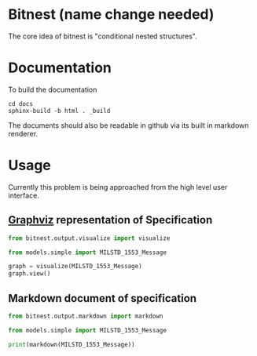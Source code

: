 # Bitnest (name change needed)

The core idea of bitnest is "conditional nested structures". 

# Documentation

To build the documentation

```shell
cd docs
sphinx-build -b html . _build
```

The documents should also be readable in github via its built in
markdown renderer.

# Usage

Currently this problem is being approached from the high level user
interface. 

## [Graphviz](https://graphviz.org/) representation of Specification

```python
from bitnest.output.visualize import visualize

from models.simple import MILSTD_1553_Message

graph = visualize(MILSTD_1553_Message)
graph.view()
```

## Markdown document of specification

```python
from bitnest.output.markdown import markdown

from models.simple import MILSTD_1553_Message

print(markdown(MILSTD_1553_Message))
```
